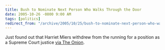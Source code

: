 ```yaml
---
title: Bush to Nominate Next Person Who Walks Through the Door
date: 2005-10-26 -0800 9:00 AM
tags: [politics]
redirect_from: "/archive/2005/10/25/bush-to-nominate-next-person-who-walks-through-the-door.aspx/"
---
```


Just found out that Harriet Miers withdrew from the running for a
position as a Supreme Court justice [via The
Onion](http://www.theonion.com/content/node/42130).

